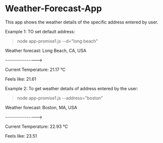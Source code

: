 # Weather-Forecast-App

This app shows the weather details of the specific address entered by user.




Example 1: TO set default address:
> node app-promise1.js --d="long beach"

Weather forecast: Long Beach, CA, USA

---------------->

Current Temperature: 21.17 °C

Feels like: 21.61

Example 2: To get weather details of address entered by the user:
> node app-promise1.js --address="boston"

Weather forecast: Boston, MA, USA

---------------->

Current Temperature: 22.93 °C

Feels like: 23.51

